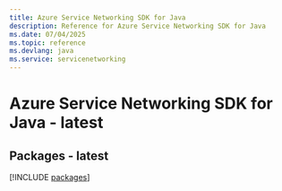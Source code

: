 ```yaml
---
title: Azure Service Networking SDK for Java
description: Reference for Azure Service Networking SDK for Java
ms.date: 07/04/2025
ms.topic: reference
ms.devlang: java
ms.service: servicenetworking
---
```

# Azure Service Networking SDK for Java - latest
## Packages - latest
[!INCLUDE [packages](service-networking-index.md)]